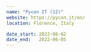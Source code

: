 ```yaml
---
name: "Pycon IT (12)"
website: https://pycon.it/en/
location: Florence, Italy

date_start: 2022-06-02
date_end:   2022-06-05
---
```

